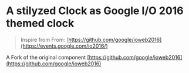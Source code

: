 A stilyzed Clock as Google I/O 2016 themed clock
===
> Inspire from
> From: [https://github.com/google/ioweb2016](https://events.google.com/io2016/)

A Fork of the original component [https://github.com/google/ioweb2016](https://github.com/google/ioweb2016)
